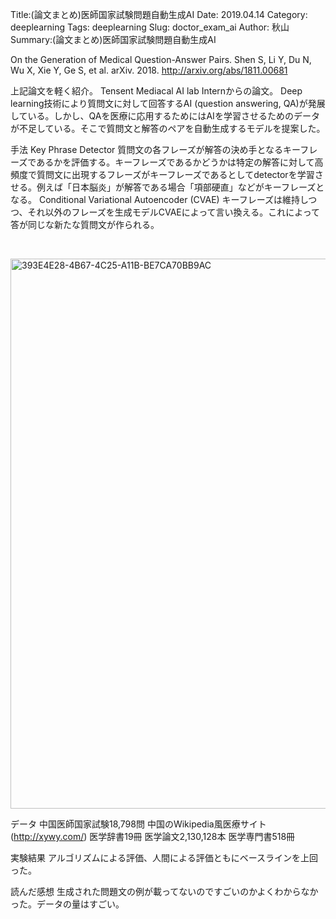 Title:(論文まとめ)医師国家試験問題自動生成AI
Date: 2019.04.14
Category: deeplearning
Tags: deeplearning
Slug: doctor_exam_ai
Author: 秋山
Summary:(論文まとめ)医師国家試験問題自動生成AI

On the Generation of Medical Question-Answer Pairs.
Shen S, Li Y, Du N, Wu X, Xie Y, Ge S, et al. arXiv. 2018.
http://arxiv.org/abs/1811.00681

上記論文を軽く紹介。
Tensent Mediacal AI lab Internからの論文。
Deep learning技術により質問文に対して回答するAI (question answering, QA)が発展している。しかし、QAを医療に応用するためにはAIを学習させるためのデータが不足している。そこで質問文と解答のペアを自動生成するモデルを提案した。

手法
Key Phrase Detector
質問文の各フレーズが解答の決め手となるキーフレーズであるかを評価する。キーフレーズであるかどうかは特定の解答に対して高頻度で質問文に出現するフレーズがキーフレーズであるとしてdetectorを学習させる。例えば「日本脳炎」が解答である場合「項部硬直」などがキーフレーズとなる。
Conditional Variational Autoencoder (CVAE)
キーフレーズは維持しつつ、それ以外のフレーズを生成モデルCVAEによって言い換える。これによって答が同じな新たな質問文が作られる。

&nbsp;

<img class="alignnone size-full wp-image-427" src="https://pythonoum.files.wordpress.com/2018/12/393E4E28-4B67-4C25-A11B-BE7CA70BB9AC.png" alt="393E4E28-4B67-4C25-A11B-BE7CA70BB9AC" width="2055" height="880" />

データ
中国医師国家試験18,798問
中国のWikipedia風医療サイト (http://xywy.com/)
医学辞書19冊
医学論文2,130,128本
医学専門書518冊

実験結果
アルゴリズムによる評価、人間による評価ともにベースラインを上回った。

読んだ感想
生成された問題文の例が載ってないのですごいのかよくわからなかった。データの量はすごい。
